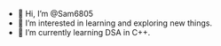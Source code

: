 - 👋 Hi, I’m @Sam6805
- 👀 I’m interested in learning and exploring new things.
- 🌱 I’m currently learning DSA in C++.

<!---
Sam6805/Sam6805 is a ✨ special ✨ repository because its `README.md` (this file) appears on your GitHub profile.
You can click the Preview link to take a look at your changes.
--->
